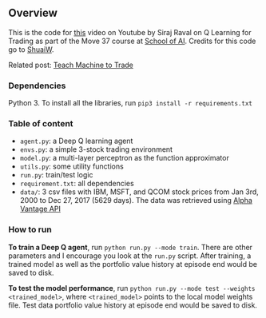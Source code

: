 
## Overview

This is the code for [this](https://youtu.be/rRssY6FrTvU) video on Youtube by Siraj Raval on Q Learning for Trading as part of the Move 37 course at [School of AI](https://www.theschool.ai). Credits for this code go to [ShuaiW](https://github.com/ShuaiW/teach-machine-to-trade). 

Related post: [Teach Machine to Trade](https://shuaiw.github.io/2018/02/11/teach-machine-to-trade.html)

### Dependencies

Python 3. To install all the libraries, run `pip3 install -r requirements.txt`


### Table of content

* `agent.py`: a Deep Q learning agent
* `envs.py`: a simple 3-stock trading environment
* `model.py`: a multi-layer perceptron as the function approximator
* `utils.py`: some utility functions
* `run.py`: train/test logic
* `requirement.txt`: all dependencies
* `data/`: 3 csv files with IBM, MSFT, and QCOM stock prices from Jan 3rd, 2000 to Dec 27, 2017 (5629 days). The data was retrieved using [Alpha Vantage API](https://www.alphavantage.co/)


### How to run

**To train a Deep Q agent**, run `python run.py --mode train`. There are other parameters and I encourage you look at the `run.py` script. After training, a trained model as well as the portfolio value history at episode end would be saved to disk.

**To test the model performance**, run `python run.py --mode test --weights <trained_model>`, where `<trained_model>` points to the local model weights file. Test data portfolio value history at episode end would be saved to disk.
